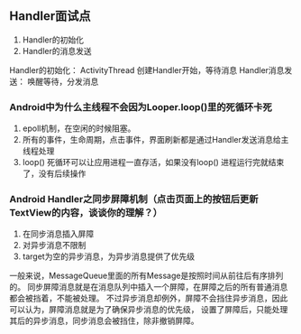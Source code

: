 ## Handler面试点
1. Handler的初始化
2. Handler的消息发送

Handler的初始化： ActivityThread 创建Handler开始，等待消息
Handler消息发送： 唤醒等待，分发消息

### Android中为什么主线程不会因为Looper.loop()里的死循环卡死
1. epoll机制，在空闲的时候阻塞。
2. 所有的事件，生命周期，点击事件，界面刷新都是通过Handler发送消息给主线程处理
3. loop() 死循环可以让应用进程一直存活，如果没有loop() 进程运行完就结束了，没有后续操作

### Android Handler之同步屏障机制（点击页面上的按钮后更新TextView的内容，谈谈你的理解？）
1. 在同步消息插入屏障
2. 对异步消息不限制
3. target为空的异步消息，为异步消息提供了优先级

一般来说，MessageQueue里面的所有Message是按照时间从前往后有序排列的。
同步屏障消息就是在消息队列中插入一个屏障，在屏障之后的所有普通消息都会被挡着，不能被处理。
不过异步消息却例外，屏障不会挡住异步消息，因此可以认为，屏障消息就是为了确保异步消息的优先级，
设置了屏障后，只能处理其后的异步消息，同步消息会被挡住，除非撤销屏障。

